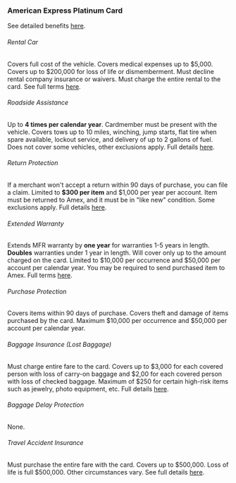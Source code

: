 ### American Express Platinum Card 

See detailed benefits [here](https://www304.americanexpress.com/personal-card-application/member/terms/premier-rewards-gold-card/36182-11-0/#cardbenefits "Amex Platinum Benefits").

###### Rental Car

Covers full cost of the vehicle. Covers medical expenses up to $5,000. Covers up to $200,000 for loss of life or dismemberment. Must decline rental company insurance or waivers. Must charge the entire rental to the card.  See full terms [here](https://web.aexp-static.com/us/content/pdf/card-benefits/PlatinumCardfromAmericanExpress/CRLDI_DOC_PLAT.pdf).

###### Roadside Assistance

Up to **4 times per calendar year**. Cardmember must be present with the vehicle. Covers tows up to 10 miles, winching, jump starts, flat tire when spare available, lockout service, and delivery of up to 2 gallons of fuel. Does not cover some vehicles, other exclusions apply. Full details [here](americanexpress.com/RAterms).

###### Return Protection

If a merchant won't accept a return within 90 days of purchase, you can file a claim. Limited to **$300 per item** and $1,000 per year per account. Item must be returned to Amex, and it must be in "like new" condition. Some exclusions apply. Full details [here](americanexpress.com/RPterms).

###### Extended Warranty

Extends MFR warranty by **one year** for warranties 1-5 years in length. **Doubles** warranties under 1 year in length. Will cover only up to the amount charged on the card. Limited to $10,000 per occurrence and $50,000 per account per calendar year. You may be required to send purchased item to Amex. Full terms [here](https://web.aexp-static.com/us/content/pdf/card-benefits/PlatinumCardfromAmericanExpress/EW-DOC-CCSG.pdf).

###### Purchase Protection

Covers items within 90 days of purchase. Covers theft and damage of items purchased by the card. Maximum $10,000 per occurrence and $50,000 per account per calendar year. 

###### Baggage Insurance (Lost Baggage)

Must charge entire fare to the card. Covers up to $3,000 for each covered person with loss of carry-on baggage and $2,00 for each covered person with loss of checked baggage. Maximum of $250 for certain high-risk items such as jewelry, photo equipment, etc. Full details [here](https://web.aexp-static.com/us/content/pdf/card-benefits/PlatinumCardfromAmericanExpress/BIP_PLAT_DOC.pdf).

###### Baggage Delay Protection

None.


###### Travel Accident Insurance

Must purchase the entire fare with the card. Covers up to $500,000. Loss of life is full $500,000. Other circumstances vary. See full details [here](https://web.aexp-static.com/us/content/pdf/card-benefits/PlatinumCardfromAmericanExpress/TAI-DOC.pdf).
